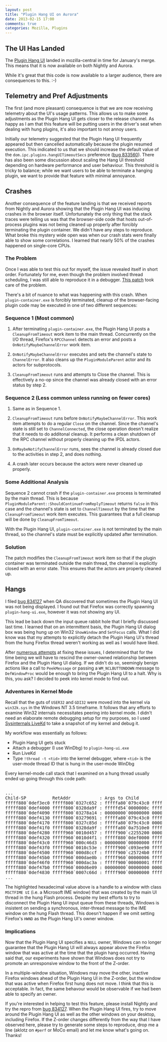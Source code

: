 ```yaml
---
layout: post
title: "Plugin Hang UI on Aurora"
date: 2013-02-15 17:00
comments: true
categories: Mozilla, Plugins
---
```

The UI Has Landed
-----------------

The [Plugin Hang UI](http://dblohm7.ca/blog/2012/11/22/plugin-hang-user-interface-for-firefox/) 
landed in mozilla-central in time for January's merge. This means that it is 
now available on both Nightly and Aurora.

While it's great that this code is now available to a larger audience, there 
are consequences to this. :-)

Telemetry and Pref Adjustments
------------------------------

The first (and more pleasant) consequence is that we are now receiving telemetry 
about the UI's usage patterns. This allows us to make some adjustments as the 
Plugin Hang UI gets closer to the release channel. As happy as I am that this 
feature will be putting users in the driver's seat when dealing with hung 
plugins, it's also important to not annoy users.

Initially our telemetry suggested that the Plugin Hang UI frequently appeared
but then cancelled automatically because the plugin resumed execution. This 
indicated to us that we should increase the default value of the 
`dom.ipc.plugins.hangUITimeoutSecs` preference ([bug 833560](https://bugzilla.mozilla.org/show_bug.cgi?id=833560)).
There has also been some discussion about scaling the Hang UI threshold depending 
on hardware performance and user behaviour. This threshold is tricky to balance; 
while we want users to be able to terminate a hanging plugin, we want to provide 
that feature with minimal annoyance.

Crashes
-------

Another consequence of the feature landing is that we received reports from 
Nightly and Aurora showing that the Plugin Hang UI was inducing crashes in the 
browser itself. Unfortunately the only thing that the stack traces were telling
us was that the browser-side code that hosts out-of-process plugins was not 
being cleaned up properly after forcibly terminating the plugin container. We 
didn't have any steps to reproduce. What broke this mystery wide open was when 
our crash stats were finally able to show some correlations. I learned that 
nearly 50% of the crashes happened on single-core CPUs.

### The Problem

Once I was able to test this out for myself, the issue revealed itself in short order. 
Fortunately for me, even though the problem involved thread scheduling, I was still able 
to reproduce it in a debugger. [This patch](https://bugzilla.mozilla.org/show_bug.cgi?id=828034#c8)
took care of the problem.

There's a bit of nuance to what was happening with this crash. When 
`plugin-container.exe` is forcibly terminated, cleanup of the browser-facing 
plugin code may be executed in one of two different sequences:

### Sequence 1 (Most common)

1. After terminating `plugin-container.exe`, the Plugin Hang UI posts a 
`CleanupFromTimeout` work item to the main thread. Concurrently on the 
I/O thread, Firefox's `RPCChannel` detects an error and posts a 
`OnNotifyMaybeChannelError` work item.

2. `OnNotifyMaybeChannelError` executes and sets the channel's state to 
`ChannelError`. It also cleans up the `PluginModuleParent` actor and its 
actors for subprotocols.

3. `CleanupFromTimeout` runs and attempts to Close the channel. This 
is effectively a no-op since the channel was already closed with an 
error status by step 2.

### Sequence 2 (Less common unless running on fewer cores)

1. Same as in Sequence 1.

2. `CleanupFromTimeout` runs before `OnNotifyMaybeChannelError`. This 
work item attempts to do a regular `Close` on the channel. Since the 
channel's state is still set to `ChannelConnected`, the close operation 
doesn't realize that it needs to do additonal cleanup. It performs 
a clean shutdown of the RPC channel without properly cleaning up the 
IPDL actors.

3. `OnMaybeNotifyChannelError` runs, sees the channel is already closed 
due to the activities in step 2, and does nothing.

4. A crash later occurs because the actors were never cleaned up properly.

### Some Additional Analysis

Sequence 2 cannot crash if the `plugin-container.exe` process is terminated 
by the main thread. This is because `PluginModuleParent::ShouldContinueFromReplyTimeout` 
returns `false` in this case and the channel's state is set to `ChannelTimeout` by 
the time that the `CleanupFromTimeout` work item executes. This guarantees that 
a full cleanup will be done by `CleanupFromTimeout`.

With the Plugin Hang UI, `plugin-container.exe` is not terminated by the main 
thread, so the channel's state must be explicitly updated after termination.

### Solution

The patch modifies the `CleanupFromTimeout` work item so that if the 
plugin container was terminated outside the main thread, the channel is 
explicitly closed with an error state. This ensures that the actors are 
properly cleaned up.

Hangs
-----

I filed [bug 834127](https://bugzilla.mozilla.org/show_bug.cgi?id=834127) 
when QA discovered that sometimes the Plugin Hang UI was not being displayed. 
I found out that Firefox was correctly spawning `plugin-hang-ui.exe`, however 
it was not showing any UI.

This lead be back down the input queue rabbit hole that I briefly discussed 
last time. I learned that on an intermittent basis, the Plugin Hang UI dialog 
box was being hung up on Win32 `ShowWindow` and `SetFocus` calls. What I did 
know was that my attempts to explicitly detach the Plugin Hang UI's thread 
from the hung Firefox thread weren't working as well as I would have liked.

After [numerous attempts](https://bugzilla.mozilla.org/show_bug.cgi?id=834127#c9) 
at fixing these issues, I determined that for the time being we will have to 
rescind the owner-owned relationship between Firefox and the Plugin Hang UI 
dialog. If we didn't do so, seemingly benign actions like a call to `PeekMessage` 
or passing a `WM_NCLBUTTONDOWN` message to `DefWindowProc` would be enough 
to bring the Plugin Hang UI to a halt. Why is this, you ask? I decided to 
peek into kernel mode to find out.

### Adventures in Kernel Mode

Recall that the guts of `USER32` and `GDI32` were moved into the kernel 
via `win32k.sys` in the Windows NT 3.5 timeframe. It follows that any 
efforts to examine Win32 internals necessitates peering into kernel mode. 
I didn't need an elaborate remote debugging setup for my purposes, so I 
used [Sysinternals LiveKd](http://technet.microsoft.com/en-us/sysinternals/bb897415)
to take a snapshot of my kernel and debug it.

My workflow was essentially as follows:

* Plugin Hang UI gets stuck
* Attach a debugger (I use WinDbg) to `plugin-hang-ui.exe`
* Run LiveKd
* Type `!thread -t <tid>` into the kernel debugger, where `<tid>` is the user-mode 
thread ID that is hung in the user-mode WinDbg

Every kernel-mode call stack that I examined on a hung thread usually ended up going through this code path:

<pre><samp>
...
Child-SP          RetAddr           : Args to Child                                                           : Call Site
fffff880`0def3ec0 fffff800`0327c652 : fffffa80`079c43c0 fffffa80`079c43c0 00000000`00000000 fffffa80`00000008 : nt!KiSwapContext+0x7a
fffff880`0def4000 fffff800`0328da9f : fffffd54`0000000c fffffd54`000002a0 000002ac`00000000 00000804`fffffd54 : nt!KiCommitThreadWait+0x1d2
fffff880`0def4090 fffff800`03278a14 : 00000000`00000000 00000000`00000005 00000000`00000000 fffff800`03279600 : nt!KeWaitForSingleObject+0x19f
fffff880`0def4130 fffff800`03279691 : fffffa80`079c43c0 fffffa80`079c4410 00000000`00000000 00000000`00000000 : nt!KiSuspendThread+0x54
fffff880`0def4170 fffff800`0327c85d : fffffa80`079c43c0 00000000`00000000 fffff800`032789c0 00000000`00000000 : nt!KiDeliverApc+0x201
fffff880`0def41f0 fffff800`0328da9f : fffffa80`0a7510e0 fffff800`0327c26f fffffa80`00000000 fffff800`03402e80 : nt!KiCommitThreadWait+0x3dd
fffff880`0def4280 fffff960`0010d457 : fffff900`c2255200 00000000`0000000d 00000000`00000001 00000000`00000000 : nt!KeWaitForSingleObject+0x19f
fffff880`0def4320 fffff960`0010d4f1 : fffff880`0def0000 fffff900`c08e0e20 00000000`00000000 00000000`00000000 : win32k!xxxRealSleepThread+0x257
fffff880`0def43c0 fffff960`000c46d3 : 00000000`00000000 fffff900`c093ee90 00000000`00000200 00000000`00000046 : win32k!xxxSleepThread+0x59
fffff880`0def43f0 fffff960`0010c53e : fffff900`c093ee90 fffff900`c08e0e20 00000000`00000000 fffff900`c25724b0 : win32k!xxxInterSendMsgEx+0x112a
fffff880`0def4500 fffff960`000d8ccf : fffff900`c25724b0 fffff900`c25724b0 <mark>00000000`003c031a</mark> fffff900`c0800b90 : win32k!xxxSendMessageTimeout+0x1de
fffff880`0def45b0 fffff960`000dae0b : fffff960`00000006 fffff880`0def47c0 fffff960`00000000 fffff900`00000000 : win32k!xxxCalcValidRects+0x1a3
fffff880`0def46f0 fffff960`000dac3a : fffff900`00000001 fffff900`c08e0e20 fffff880`0def49b8 fffff900`00000000 : win32k!xxxEndDeferWindowPosEx+0x18f
fffff880`0def47b0 fffff960`000d6e09 : 00000000`00000000 00000000`00000001 fffff900`00000000 fffff800`00000000 : win32k!xxxSetWindowPos+0x156
fffff880`0def4830 fffff960`0007c66d : fffff900`00000000 fffff900`0004366c fffff900`00000000 fffff900`c209f410 : win32k!xxxActivateThisWindow+0x441
...
</samp></pre>

The highlighted hexadecimal value above is a handle to a window with class 
`MSCTFIME UI` (i.e. a Microsoft IME window) that was created by the main 
UI thread in the hung Flash process. Despite my best efforts to try to 
disconnect the Plugin Hang UI input queue from these threads, Windows is 
insistent on sending a synchronous, inter-thread message to the IME window 
on the hung Flash thread. This doesn't happen if we omit setting Firefox's
`HWND` as the Plugin Hang UI's owner window.

### Implications

Now that the Plugin Hang UI specifies a `NULL` owner, Windows can no longer 
guarantee that the Plugin Hang UI will always appear above the Firefox window 
that was active at the time that the plugin hang occurred. Having said that, 
our experiments have shown that Windows does not try to promote an unresponsive 
window to the front of the Z-order.

In a multiple-window situation, Windows may move the other, inactive Firefox 
windows ahead of the Plugin Hang UI in the Z-order, but the window that was 
active when Firefox first hung does not move. I think that this is acceptable. 
In fact, the same behavour would be observable if we had been able to specify 
an owner.

If you're interested in helping to test this feature, please install Nightly 
and try the repro from [bug 834127](https://bugzilla.mozilla.org/show_bug.cgi?id=834127#c0).
When the Plugin Hang UI fires, try to move around the Plugin Hang UI as well 
as the other windows on your desktop, including Firefox. If the Z-order changes 
differently from the way that I have observed here, please try to generate 
some steps to reproduce, drop me a line (aklotz on `#perf` or MoCo email) 
and let me know what's going on. Thanks!
